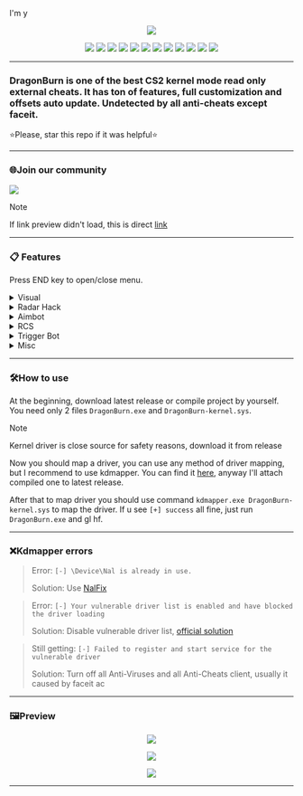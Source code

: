 I'm y<p align="center">
<img src="Assets/banner.png">
</p>
<p align="center">
  <img src="https://img.shields.io/badge/C%2B%2B-00599C?style=for-the-badge&logo=c%2B%2B&logoColor=white">
  <img src="https://img.shields.io/badge/Visual_Studio-5C2D91?style=for-the-badge&logo=visual%20studio&logoColor=white">
  <img src="https://img.shields.io/badge/Windows-0078D6?style=for-the-badge&logo=windows&logoColor=white">
  <img src="https://img.shields.io/badge/build-passing-76B900?style=for-the-badge&logo=&logoColor=whit">
  <img src="https://img.shields.io/badge/tests-100/100-76B900?style=for-the-badge&logo=&logoColor=whit">
  <img src="https://img.shields.io/badge/code quality-A-76B900?style=for-the-badge&logo=&logoColor=whit">
  <img src="https://img.shields.io/badge/license-MIT-blue?style=for-the-badge&logo=&logoColor=whit">
  <img src="https://img.shields.io/badge/DragonBurn-v2.0.4.0-blue?style=for-the-badge&logo=&logoColor=whit">
  <img src="https://img.shields.io/badge/CS2-000000?style=for-the-badge&logo=counter-strike&logoColor=white">
  <img src="https://img.shields.io/badge/Kernel mode-28004D?style=for-the-badge&logo=webdriverio&logoColor=FFFFFF">
  <img src="https://img.shields.io/badge/offsets auto update-D06B57?style=for-the-badge&logo=databricks&logoColor=FFFFFF">
  <img src="https://img.shields.io/badge/undetected-03C75A?style=for-the-badge&logo=ticktick&logoColor=FFFFFF">

</p>

---
### DragonBurn is one of the best CS2 kernel mode read only external cheats. It has ton of features, full customization and offsets auto update. Undetected by all anti-cheats except faceit.
⭐Please, star this repo if it was helpful⭐

---
### 🌐Join our community
<a href="https://discord.gg/5WcvdzFybD"><img src="https://invidget.switchblade.xyz/5WcvdzFybD"></a>

> [!NOTE]  
> If link preview didn't load, this is direct [link](https://discord.gg/5WcvdzFybD)
---
### 📋 Features
Press END key to open/close menu.
<details>
<summary>Visual</summary>
  
- Box ESP
- Box Type
- Box Rounding
- Filled Box ESP
- Gradient Filled Box ESP
- Skeleton
- Snap Line
- Visual Color
- Eye Ray
- Health Bar
- Armor Bar
- Weapon
- Ammo
- Distance
- Name
- Scoped
- AWP Crosshair
- Visual Preview
- etc
</details>

<details>
<summary>Radar Hack</summary>
  
- Point Size
- Proportion
- Range
- Alpha
</details>

<details>
<summary>Aimbot</summary>
  
- Start Bullet
- Aim Lock
- Draw Fov
- Visible Check
- Flash Check
- Scope Check
- FOV
- Smooth
- Multi Hitboxes Selection
</details>

<details>
<summary>RCS</summary>
  
- Yaw
- Pitch
- Preview
</details>

<details>
<summary>Trigger Bot</summary>
  
- Scope Check
- Flash Check
- Shot Delay
- Shot Duration
</details>

<details>
<summary>Misc</summary>
  
- Bomb Timer
- Bunny Hop
- Head Line
- Hit Sound
- Hit Markers
- Spectator list
- Watermark
- Anti Record
</details>

---
### 🛠️How to use
At the beginning, download latest release or compile project by yourself. You need only 2 files `DragonBurn.exe` and `DragonBurn-kernel.sys`.

> [!NOTE]  
> Kernel driver is close source for safety reasons, download it from release

Now you should map a driver, you can use any method of driver mapping, but I recommend to use kdmapper. You can find it [here](https://github.com/TheCruZ/kdmapper), anyway I'll attach compiled one to latest release.

After that to map driver you should use command `kdmapper.exe DragonBurn-kernel.sys` to map the driver. If u see `[+] success` all fine, just run `DragonBurn.exe` and gl hf.

---
### ❌Kdmapper errors
> Error: `[-] \Device\Nal is already in use.`
> 
> Solution: Use [NalFix](https://github.com/VollRagm/NalFix)

> Error: `[-] Your vulnerable driver list is enabled and have blocked the driver loading`
> 
> Solution: Disable vulnerable driver list, [official solution](https://support.microsoft.com/en-au/topic/kb5020779-the-vulnerable-driver-blocklist-after-the-october-2022-preview-release-3fcbe13a-6013-4118-b584-fcfbc6a09936)

> Still getting: `[-] Failed to register and start service for the vulnerable driver`
> 
> Solution: Turn off all Anti-Viruses and all Anti-Cheats client, usually it caused by faceit ac

---
### 🖼️Preview

<p align="center">
<img src="imgs/img.png">
</p>

<p align="center">
<img src="imgs/img1.png">
</p>

<p align="center">
<img src="imgs/img2.png">
</p>

---
